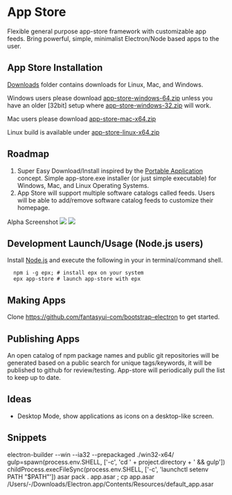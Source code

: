 # App Store
Flexible general purpose app-store framework with customizable app feeds.
Bring powerful, simple, minimalist Electron/Node based apps to the user.

## App Store Installation

[Downloads](downloads) folder contains downloads for Linux, Mac, and Windows.

Windows users please download [app-store-windows-64.zip](https://github.com/fantasyui-com/app-store/raw/master/downloads/app-store-windows-64.zip) unless you have an older [32bit] setup where [app-store-windows-32.zip](https://github.com/fantasyui-com/app-store/raw/master/downloads/app-store-windows-32.zip) will work.

Mac users please download [app-store-mac-x64.zip](https://github.com/fantasyui-com/app-store/raw/master/downloads/app-store-mac-x64.zip)

Linux build is available under [app-store-linux-x64.zip](https://github.com/fantasyui-com/app-store/raw/master/downloads/app-store-linux-x64.zip)

## Roadmap

1. Super Easy Download/Install inspired by the [Portable Application](https://en.wikipedia.org/wiki/Portable_application) concept. Simple app-store.exe installer (or just simple executable) for Windows, Mac, and Linux Operating Systems.
2. App Store will support multiple software catalogs called feeds. Users will be able to add/remove software catalog feeds to customize their homepage.

Alpha Screenshot
![](images/screenshot-1.png)
![](images/screenshot-2.png)

## Development Launch/Usage (Node.js users)

Install [Node.js](https://nodejs.org/en/download/) and execute the following in your in terminal/command shell.

```
  npm i -g epx; # install epx on your system
  epx app-store # launch app-store with epx

```

## Making Apps

Clone https://github.com/fantasyui-com/bootstrap-electron to get started.

## Publishing Apps

An open catalog of npm package names and public git repositories will be generated based on a public search for unique tags/keywords, it will be published to github for review/testing. App-store will periodically pull the list to keep up to date.

## Ideas

- Desktop Mode, show applications as icons on a desktop-like screen.

## Snippets

electron-builder --win --ia32 --prepackaged ./win32-x64/
gulp=spawn(process.env.SHELL, ['-c', 'cd ' + project.directory + ' && gulp'])
childProcess.execFileSync(process.env.SHELL, ['-c', 'launchctl setenv PATH "$PATH"'])
asar pack . app.asar ; cp app.asar /Users/-/Downloads/Electron.app/Contents/Resources/default_app.asar
